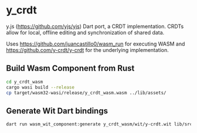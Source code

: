 # y_crdt

y.js (https://github.com/yjs/yjs) Dart port, a CRDT implementation. CRDTs allow for local, offline editing and synchronization of shared data.

Uses https://github.com/juancastillo0/wasm_run for executing WASM and https://github.com/y-crdt/y-crdt for the underlying implementation.

## Build Wasm Component from Rust

```sh
cd y_crdt_wasm
cargo wasi build --release
cp target/wasm32-wasi/release/y_crdt_wasm.wasm ../lib/assets/
```

## Generate Wit Dart bindings

```sh
dart run wasm_wit_component:generate y_crdt_wasm/wit/y-crdt.wit lib/src/y_crdt_wit.gen.dart
```
